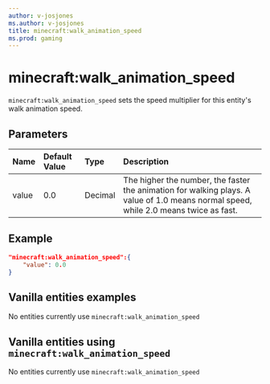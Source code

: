 ```yaml
---
author: v-josjones
ms.author: v-josjones
title: minecraft:walk_animation_speed
ms.prod: gaming
---
```


# minecraft:walk_animation_speed

`minecraft:walk_animation_speed` sets the speed multiplier for this entity's walk animation speed.

## Parameters

|Name |Default Value  |Type  |Description  |
|:----------|:----------|:----------|:----------|
|value| 0.0| Decimal| The higher the number, the faster the animation for walking plays. A value of 1.0 means normal speed, while 2.0 means twice as fast.|

## Example

```json
"minecraft:walk_animation_speed":{
    "value": 0.0
}
```

## Vanilla entities examples

No entities currently use `minecraft:walk_animation_speed`

## Vanilla entities using `minecraft:walk_animation_speed`

No entities currently use `minecraft:walk_animation_speed`
